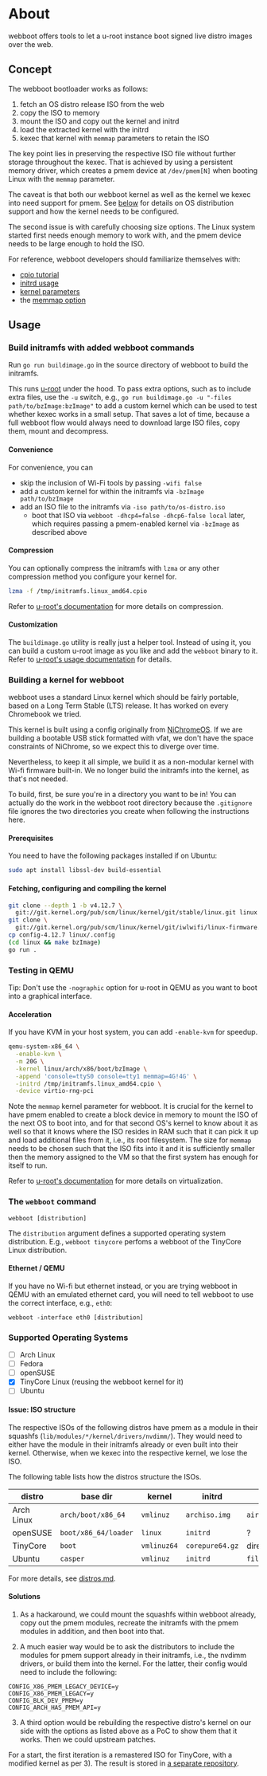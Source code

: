 # About

webboot offers tools to let a u-root instance boot signed live distro images
over the web.

## Concept

The webboot bootloader works as follows:

1. fetch an OS distro release ISO from the web
2. copy the ISO to memory
3. mount the ISO and copy out the kernel and initrd
4. load the extracted kernel with the initrd
5. kexec that kernel with `memmap` parameters to retain the ISO

The key point lies in preserving the respective ISO file without further storage
throughout the kexec. That is achieved by using a persistent memory driver,
which creates a pmem device at `/dev/pmem[N]` when booting Linux with the
`memmap` parameter.

The caveat is that both our webboot kernel as well as the kernel we kexec into
need support for pmem. See [below](#supported-operating-systems) for details on
OS distribution support and how the kernel needs to be configured.

The second issue is with carefully choosing size options. The Linux system
started first needs enough memory to work with, and the pmem device needs to be
large enough to hold the ISO.

For reference, webboot developers should familiarize themselves with:

- [cpio tutorial](https://www.gnu.org/software/cpio/manual/html_node/Tutorial.html)
- [initrd usage](https://www.kernel.org/doc/html/latest/admin-guide/initrd.html)
- [kernel parameters](https://www.kernel.org/doc/html/latest/admin-guide/kernel-parameters.html)
- the [memmap option](https://docs.pmem.io/persistent-memory/getting-started-guide/creating-development-environments/linux-environments/linux-memmap)

## Usage

### Build initramfs with added webboot commands

Run `go run buildimage.go` in the source directory of webboot to build the
initramfs.

This runs [u-root](https://github.com/u-root/u-root) under the hood. To pass
extra options, such as to include extra files, use the `-u` switch, e.g.,
`go run buildimage.go -u "-files path/to/bzImage:bzImage"` to add a custom
kernel which can be used to test whether kexec works in a small setup. That
saves a lot of time, because a full webboot flow would always need to download
large ISO files, copy them, mount and decompress.

#### Convenience

For convenience, you can

- skip the inclusion of Wi-Fi tools by passing `-wifi false`
- add a custom kernel for within the initramfs via `-bzImage path/to/bzImage`
- add an ISO file to the initramfs via `-iso path/to/os-distro.iso`
    * boot that ISO via `webboot -dhcp4=false -dhcp6-false local` later, which
      requires passing a pmem-enabled kernel via `-bzImage` as described above

#### Compression

You can optionally compress the initramfs with `lzma` or any other compression
method you configure your kernel for.

```sh
lzma -f /tmp/initramfs.linux_amd64.cpio
```

Refer to [u-root's documentation](https://github.com/u-root/u-root#compression)
for more details on compression.

#### Customization

The `buildimage.go` utility is really just a helper tool. Instead of using it,
you can build a custom u-root image as you like and add the `webboot` binary to
it.
Refer to [u-root's usage documentation](https://github.com/u-root/u-root#usage)
for details.

### Building a kernel for webboot

webboot uses a standard Linux kernel which should be fairly portable, based on a
Long Term Stable (LTS) release. It has worked on every Chromebook we tried.

This kernel is built using a config originally from
[NiChromeOS](github.com/NiChrome/NiChrome).
If we are building a bootable USB stick formatted with vfat, we don't have the
space constraints of NiChrome, so we expect this to diverge over time.

Nevertheless, to keep it all simple, we build it as a non-modular kernel with
Wi-fi firmware built-in. We no longer build the initramfs into the kernel, as
that's not needed.

To build, first, be sure you're in a directory you want to be in!
You can actually do the work in the webboot root directory because the
`.gitignore` file ignores the two directories you create when following the
instructions here.

#### Prerequisites

You need to have the following packages installed if on Ubuntu:
```sh
sudo apt install libssl-dev build-essential
```

#### Fetching, configuring and compiling the kernel

```sh
git clone --depth 1 -b v4.12.7 \
  git://git.kernel.org/pub/scm/linux/kernel/git/stable/linux.git linux
git clone \
  git://git.kernel.org/pub/scm/linux/kernel/git/iwlwifi/linux-firmware.git
cp config-4.12.7 linux/.config
(cd linux && make bzImage)
go run .
```

### Testing in QEMU

Tip: Don't use the `-nographic` option for u-root in QEMU as you want to boot
into a graphical interface.

#### Acceleration

If you have KVM in your host system, you can add `-enable-kvm` for speedup.

```sh
qemu-system-x86_64 \
  -enable-kvm \
  -m 20G \
  -kernel linux/arch/x86/boot/bzImage \
  -append 'console=ttyS0 console=tty1 memmap=4G!4G' \
  -initrd /tmp/initramfs.linux_amd64.cpio \
  -device virtio-rng-pci
```

Note the `memmap` kernel parameter for webboot. It is crucial for the kernel
to have pmem enabled to create a block device in memory to mount the ISO of the
next OS to boot into, and for that second OS's kernel to know about it as well
so that it knows where the ISO resides in RAM such that it can pick it up and
load additional files from it, i.e., its root filesystem. The size for `memmap`
needs to be chosen such that the ISO fits into it and it is sufficiently
smaller then the memory assigned to the VM so that the first system has enough
for itself to run.

Refer to
[u-root's documentation](https://github.com/u-root/u-root#testing-in-qemu) for
more details on virtualization.

### The `webboot` command

`webboot [distribution]`

The `distribution` argument defines a supported operating system distribution.
E.g., `webboot tinycore` perfoms a webboot of the TinyCore Linux distribution.

#### Ethernet / QEMU

If you have no Wi-fi but ethernet instead, or you are trying webboot in QEMU
with an emulated ethernet card, you will need to tell webboot to use the
correct interface, e.g., `eth0`:

`webboot -interface eth0 [distribution]`

### Supported Operating Systems

- [ ] Arch Linux
- [ ] Fedora
- [ ] openSUSE
- [x] TinyCore Linux (reusing the webboot kernel for it)
- [ ] Ubuntu

#### Issue: ISO structure

The respective ISOs of the following distros have pmem as a module in their
squashfs (`lib/modules/*/kernel/drivers/nvdimm/`). They would need to either
have the module in their initramfs already or even built into their kernel.
Otherwise, when we kexec into the respective kernel, we lose the ISO.

The following table lists how the distros structure the ISOs.

| distro     | base dir           | kernel    | initrd        | squashfs       |
| ---------- | ------------------ | --------- | ------------- | -------------- |
| Arch Linux | `arch/boot/x86_64` | `vmlinuz` | `archiso.img` | `airootfs.sfs` |
| openSUSE   | `boot/x86_64/loader` | `linux` | `initrd`      | ?              |
| TinyCore   | `boot`             | `vmlinuz64` | `corepure64.gz` | directory  |
| Ubuntu     | `casper`           | `vmlinuz` | `initrd` | `filesystem.squashfs` |

For more details, see [distros.md](distros.md).

#### Solutions

1) As a hackaround, we could mount the squashfs within webboot already, copy out
the pmem modules, recreate the initramfs with the pmem modules in addition, and
then boot into that.

2) A much easier way would be to ask the distributors to include the modules for
pmem support already in their initramfs, i.e., the nvdimm drivers, or build them
into the kernel. For the latter, their config would need to include the
following:

```
CONFIG_X86_PMEM_LEGACY_DEVICE=y
CONFIG_X86_PMEM_LEGACY=y
CONFIG_BLK_DEV_PMEM=y
CONFIG_ARCH_HAS_PMEM_API=y
```

3) A third option would be rebuilding the respective distro's kernel on our side
with the options as listed above as a PoC to show them that it works. Then we
could upstream patches.

For a start, the first iteration is a remastered ISO for TinyCore, with a
modified kernel as per 3). The result is stored in
[a separate repository](https://github.com/u-root/webboot-distro/).
